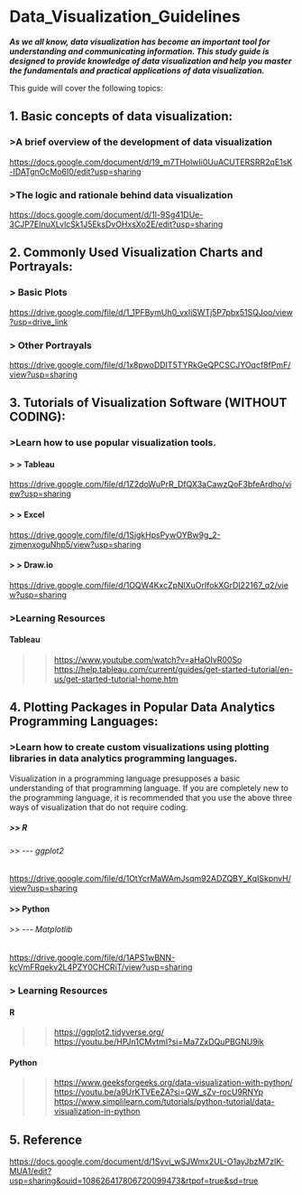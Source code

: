 # Data_Visualization_Guidelines
***As we all know, data visualization has become an important tool for understanding and communicating information. This study guide is designed to provide knowledge of data visualization and help you master the fundamentals and practical applications of data visualization.***

This guide will cover the following topics:

## 1. Basic concepts of data visualization:

### >A brief overview of the development of data visualization
https://docs.google.com/document/d/19_m7THolwIi0UuACUTERSRR2qE1sK-IDATgnOcMo6I0/edit?usp=sharing
### >The logic and rationale behind data visualization
https://docs.google.com/document/d/1l-9Sg41DUe-3CJP7EInuXLvlcSk1J5EksDvOHxsXo2E/edit?usp=sharing

## 2. Commonly Used Visualization Charts and Portrayals:
### > Basic Plots
https://drive.google.com/file/d/1_1PFBymUh0_vxIiSWTj5P7pbx51SQJoo/view?usp=drive_link
### > Other Portrayals
https://drive.google.com/file/d/1x8pwoDDIT5TYRkGeQPCSCJYOqcf8fPmF/view?usp=sharing
## 3. Tutorials of Visualization Software (WITHOUT CODING):

### >Learn how to use popular visualization tools.
#### > > Tableau
https://drive.google.com/file/d/1Z2doWuPrR_DfQX3aCawzQoF3bfeArdho/view?usp=sharing
#### > > Excel
https://drive.google.com/file/d/1SjgkHpsPywOYBw9g_2-zjmenxoguNhp5/view?usp=sharing
#### > > Draw.io
https://drive.google.com/file/d/1OQW4KxcZpNlXuOrIfokXGrDI22167_q2/view?usp=sharing
### >Learning Resources
#### Tableau
>> https://www.youtube.com/watch?v=aHaOIvR00So     
>> https://help.tableau.com/current/guides/get-started-tutorial/en-us/get-started-tutorial-home.htm    

## 4. Plotting Packages in Popular Data Analytics Programming Languages:

### >Learn how to create custom visualizations using plotting libraries in data analytics programming languages.
Visualization in a programming language presupposes a basic understanding of that programming language. If you are completely new to the programming language, it is recommended that you use the above three ways of visualization that do not require coding.
##### >> R
###### >> --- ggplot2
https://drive.google.com/file/d/1OtYcrMaWAmJsqm92ADZQBY_KqISkpnvH/view?usp=sharing
#### >> Python
###### >> --- Matplotlib
https://drive.google.com/file/d/1APS1wBNN-kcVmFRqekv2L4PZY0CHCRiT/view?usp=sharing


### > Learning Resources
#### R
>> https://ggplot2.tidyverse.org/               
>> https://youtu.be/HPJn1CMvtmI?si=Ma7ZxDQuPBGNU9ik                            
#### Python
>> https://www.geeksforgeeks.org/data-visualization-with-python/     
>> https://youtu.be/a9UrKTVEeZA?si=QW_sZv-rocU9RNYp      
>> https://www.simplilearn.com/tutorials/python-tutorial/data-visualization-in-python   

## 5. Reference
https://docs.google.com/document/d/1Syvi_wSJWmx2UL-O1ayJbzM7zlK-MUA1/edit?usp=sharing&ouid=108626417806720099473&rtpof=true&sd=true
